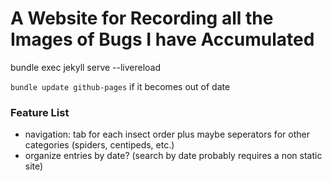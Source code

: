 # A Website for Recording all the Images of Bugs I have Accumulated

bundle exec jekyll serve --livereload

`bundle update github-pages` if it becomes out of date

### Feature List
- navigation: tab for each insect order plus maybe seperators for other categories (spiders, centipeds, etc.)
- organize entries by date? (search by date probably requires a non static site)